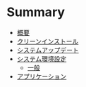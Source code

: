 Summary
=======

* [概要](README.md)
* [クリーンインストール](OperatingSystem/README.md)
* [システムアップデート](OperatingSystem/SoftwareUpdate.md)
* [システム環境設定](SystemPreferences/README.md)
    * [一般](SystemPreferences/General.md)
* [アプリケーション](Applications/README.md)
